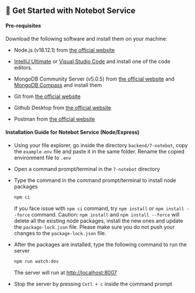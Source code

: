 ## 🚀 Get Started with Notebot Service

#### Pre-requisites

Download the following software and install them on your machine:

- Node.js (v18.12.1) from [the official website](https://nodejs.org/en/blog/release/v18.12.1)

- [IntelliJ Ultimate](https://www.jetbrains.com/de-de/idea/download/#section=windows) or [Visual Studio Code](https://code.visualstudio.com/download) and install one of the code editors.

- MongoDB Community Server (v5.0.5) from [the official website](https://www.mongodb.com/try/download/community) and [MongoDB Compass](https://www.mongodb.com/try/download/compass) and install them

- Git from [the official website](https://git-scm.com/downloads)

- Github Desktop from [the official website](https://desktop.github.com/)

- Postman from [the official website](https://www.postman.com/downloads/)

#### Installation Guide for Notebot Service (Node/Express)

- Using your file explorer, go inside the directory `backend/7-notebot`, copy the `example.env` file and paste it in the same folder. Rename the copied environment file to `.env`

- Open a command prompt/terminal in the `7-notebot` directory

- Type the command in the command prompt/terminal to install node packages

  ```bash
  npm ci
  ```

  If you face issue with `npm ci` command, try `npm install` or `npm install --force` command. Caution: `npm install` and `npm install --force` will delete all the existing node packages, install the new ones and update the `package-lock.json` file. Please make sure you do not push your changes to the `package-lock.json` file.

- After the packages are installed, type the following command to run the server

  ```bash
  npm run watch:dev
  ```

  The server will run at [http://localhost:8007](http://localhost:8007)

- Stop the server by pressing `Cntl + c` inside the command prompt
